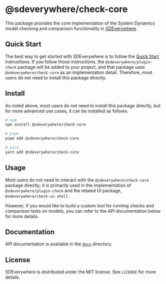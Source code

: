 # @sdeverywhere/check-core

This package provides the core implementation of the System Dynamics model checking and comparison functionality in [SDEverywhere](https://github.com/climateinteractive/SDEverywhere).

## Quick Start

The best way to get started with SDEverywhere is to follow the [Quick Start](https://github.com/climateinteractive/SDEverywhere#quick-start) instructions.
If you follow those instructions, the `@sdeverywhere/plugin-check` package will be added to your project, and that package uses `@sdeverywhere/check-core` as an implementation detail.
Therefore, most users do not need to install this package directly.

## Install

As noted above, most users do not need to install this package directly, but for more advanced use cases, it can be installed as follows.

```sh
# npm
npm install @sdeverywhere/check-core

# pnpm
pnpm add @sdeverywhere/check-core

# yarn
yarn add @sdeverywhere/check-core
```

## Usage

Most users do not need to interact with the `@sdeverywhere/check-core` package directly; it is primarily used in the implementation of `@sdeverywhere/plugin-check` and the related UI package, `@sdeverywhere/check-ui-shell`.

However, if you would like to build a custom tool for running checks and comparison tests on models, you can refer to the API documentation below for more details.

## Documentation

API documentation is available in the [`docs`](./docs/index.md) directory.

## License

SDEverywhere is distributed under the MIT license. See `LICENSE` for more details.
